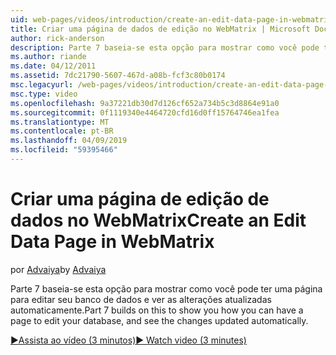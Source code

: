 ```yaml
---
uid: web-pages/videos/introduction/create-an-edit-data-page-in-webmatrix
title: Criar uma página de dados de edição no WebMatrix | Microsoft Docs
author: rick-anderson
description: Parte 7 baseia-se esta opção para mostrar como você pode ter uma página para editar seu banco de dados e ver as alterações atualizadas automaticamente.
ms.author: riande
ms.date: 04/12/2011
ms.assetid: 7dc21790-5607-467d-a08b-fcf3c80b0174
msc.legacyurl: /web-pages/videos/introduction/create-an-edit-data-page-in-webmatrix
msc.type: video
ms.openlocfilehash: 9a37221db30d7d126cf652a734b5c3d8864e91a0
ms.sourcegitcommit: 0f1119340e4464720cfd16d0ff15764746ea1fea
ms.translationtype: MT
ms.contentlocale: pt-BR
ms.lasthandoff: 04/09/2019
ms.locfileid: "59395466"
---
```

# <a name="create-an-edit-data-page-in-webmatrix"></a><span data-ttu-id="f6c98-103">Criar uma página de edição de dados no WebMatrix</span><span class="sxs-lookup"><span data-stu-id="f6c98-103">Create an Edit Data Page in WebMatrix</span></span>

<span data-ttu-id="f6c98-104">por [Advaiya](https://twitter.com/Advaiyasolns)</span><span class="sxs-lookup"><span data-stu-id="f6c98-104">by [Advaiya](https://twitter.com/Advaiyasolns)</span></span>

<span data-ttu-id="f6c98-105">Parte 7 baseia-se esta opção para mostrar como você pode ter uma página para editar seu banco de dados e ver as alterações atualizadas automaticamente.</span><span class="sxs-lookup"><span data-stu-id="f6c98-105">Part 7 builds on this to show you how you can have a page to edit your database, and see the changes updated automatically.</span></span>

[<span data-ttu-id="f6c98-106">&#9654;Assista ao vídeo (3 minutos)</span><span class="sxs-lookup"><span data-stu-id="f6c98-106">&#9654; Watch video (3 minutes)</span></span>](https://channel9.msdn.com/Blogs/ASP-NET-Site-Videos/create-an-edit-data-page-in-webmatrix)
